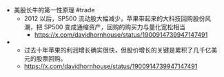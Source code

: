 - 美股长牛的第一性原理 #trade
	- 2012 以后，SP500 流动股大幅减少，苹果带起来的大科技回购股份风潮，把 SP500 变成通缩资产，回购的购买力与量化宽松相当
		- https://x.com/davidhornhouse/status/1900914739947147491
-
	- 过去十年苹果的利润增长确实很快，但股价增长的关键是累积了几千亿美元的股票回购。
	- https://x.com/davidhornhouse/status/1900914739947147491